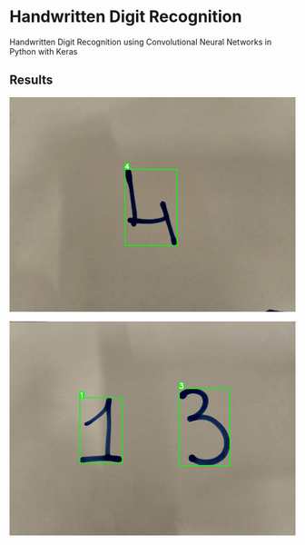 # Handwritten Digit Recognition
Handwritten Digit Recognition using Convolutional Neural Networks in Python with Keras



## Results



![output1](output1.jpg)



![output1](output2.jpg)